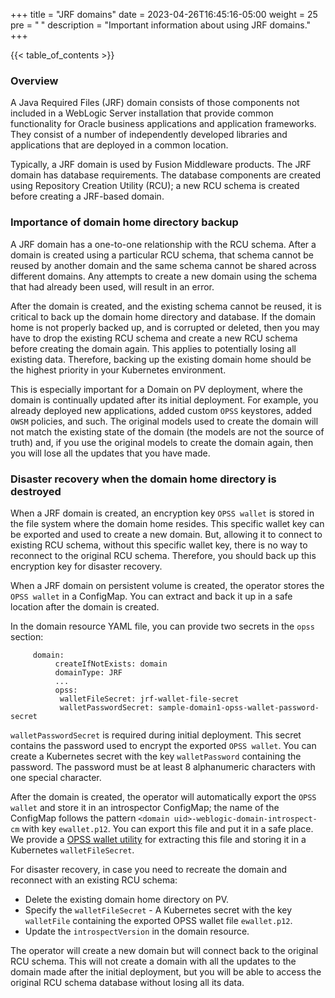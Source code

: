 +++
title = "JRF domains"
date = 2023-04-26T16:45:16-05:00
weight = 25
pre = "<b> </b>"
description = "Important information about using JRF domains."
+++

{{< table_of_contents >}}

### Overview

A Java Required Files (JRF) domain consists of those components not included in a WebLogic Server
installation that provide common functionality for Oracle business applications and application
frameworks. They consist of a number of independently developed libraries and applications that are
deployed in a common location.

Typically, a JRF domain is used by Fusion Middleware products. The JRF domain has database requirements.
The database components are created using Repository Creation Utility (RCU); a new RCU schema is created before creating a
JRF-based domain.

### Importance of domain home directory backup

A JRF domain has a one-to-one relationship with the RCU schema.  After a domain is created using a particular RCU schema,
that schema cannot be reused by another domain and the same schema cannot be shared across different domains.  Any attempts to
create a new domain using the schema that had already been used, will result in an error.

After the domain is created, and the existing schema cannot be reused, it is critical to back up the domain home directory and database.
If the domain home is not properly backed up, and is corrupted or deleted, then you may have to drop the existing RCU schema
and create a new RCU schema before creating the domain again. This applies to potentially losing all existing data.  Therefore, backing up the existing domain home should be
the highest priority in your Kubernetes environment.   

This is especially important for a Domain on PV deployment, where the domain is continually
updated after its initial deployment.  For example, you already deployed new applications, added custom `OPSS` keystores, added `OWSM` policies, and such.
The original models used to create the domain will not match the existing state of the domain (the models are not the source of truth)
and, if you use the original models to create the domain again, then you will lose all the updates that you have made.

### Disaster recovery when the domain home directory is destroyed

When a JRF domain is created, an encryption key `OPSS wallet` is stored in the file system where the domain home resides.
This specific wallet key can be exported and used to create a new domain. But, allowing it to connect to existing RCU schema,
without this specific wallet key, there is no way to reconnect to the original RCU schema.  Therefore, you should
back up this encryption key for disaster recovery.

When a JRF domain on persistent volume is created, the operator stores the `OPSS wallet` in a ConfigMap.
You can extract and back it up in a safe location after the domain is created.

In the domain resource YAML file, you can provide two secrets in the `opss` section:

```
     domain:
          createIfNotExists: domain
          domainType: JRF
          ...
          opss:
           walletFileSecret: jrf-wallet-file-secret
           walletPasswordSecret: sample-domain1-opss-wallet-password-secret
```

`walletPasswordSecret` is required during initial deployment.  This secret contains the password used to
encrypt the exported `OPSS wallet`.  You can create a Kubernetes secret with the key `walletPassword` containing the password.
The password must be at least 8 alphanumeric characters with one special character.

After the domain is created, the operator will automatically export the `OPSS wallet` and
store it in an introspector ConfigMap; the name of the ConfigMap follows the pattern `<domain uid>-weblogic-domain-introspect-cm`
with key `ewallet.p12`.  You can export this file and put it in a safe place. We provide a
 [OPSS wallet utility](https://orahub.oci.oraclecorp.com/weblogic-cloud/weblogic-kubernetes-operator/-/blob/main/kubernetes/samples/scripts/domain-lifecycle/opss-wallet.sh)
for extracting this file and storing it in a Kubernetes `walletFileSecret`.

For disaster recovery, in case you need to recreate the domain and reconnect with an existing RCU schema:

- Delete the existing domain home directory on PV.
- Specify the `walletFileSecret` - A Kubernetes secret with the key `walletFile` containing the exported OPSS wallet
 file `ewallet.p12`.
- Update the `introspectVersion` in the domain resource.

The operator will create a new domain but will connect back to the original RCU schema. This will not create a domain
with all the updates to the domain made after the initial deployment, but you will be able to access the original RCU schema database without
losing all its data.
